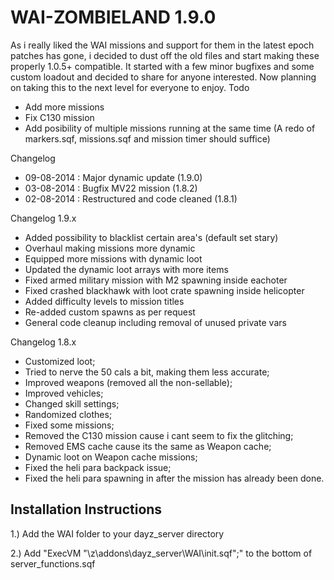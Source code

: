 WAI-ZOMBIELAND 1.9.0
==============

As i really liked the WAI missions and support for them in the latest epoch patches has gone, i decided to dust off the old files and start making these properly 1.0.5+ compatible. It started with a few minor bugfixes and some custom loadout and decided to share for anyone interested. Now planning on taking this to the next level for everyone to enjoy. 
Todo
- Add more missions
- Fix C130 mission
- Add posibility of multiple missions running at the same time (A redo of markers.sqf, missions.sqf and mission timer should suffice)

Changelog
- 09-08-2014 : Major dynamic update (1.9.0)
- 03-08-2014 : Bugfix MV22 mission (1.8.2)
- 02-08-2014 : Restructured and code cleaned (1.8.1)

Changelog 1.9.x
- Added possibility to blacklist certain area's (default set stary)
- Overhaul making missions more dynamic
- Equipped more missions with dynamic loot
- Updated the dynamic loot arrays with more items
- Fixed armed military mission with M2 spawning inside eachoter
- Fixed crashed blackhawk with loot crate spawning inside helicopter
- Added difficulty levels to mission titles
- Re-added custom spawns as per request
- General code cleanup including removal of unused private vars

Changelog 1.8.x
- Customized loot;
- Tried to nerve the 50 cals a bit, making them less accurate;
- Improved weapons (removed all the non-sellable);
- Improved vehicles;
- Changed skill settings;
- Randomized clothes;
- Fixed some missions;
- Removed the C130 mission cause i cant seem to fix the glitching;
- Removed EMS cache cause its the same as Weapon cache;
- Dynamic loot on Weapon cache missions;
- Fixed the heli para backpack issue;
- Fixed the heli para spawning in after the mission has already been done.

## Installation Instructions

1.) Add the WAI folder to your dayz_server directory

2.) Add "ExecVM "\z\addons\dayz_server\WAI\init.sqf";" to the bottom of server_functions.sqf
